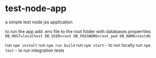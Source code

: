 # test-node-app
a simple test node jss application

to run the app add .env file to the root folder with databases properrties
`
DB_HOST=localhost
DB_USER=root
DB_PASSWORD=root_pwd
DB_NAME=testdb`

run `npm install`
run `npm run build`
run `npm start`  - to run locally
run `npm test` - to run integration tests
